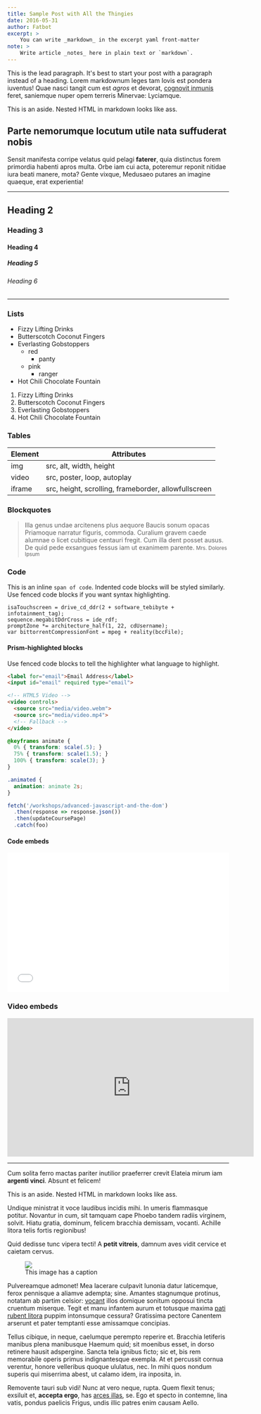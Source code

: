 ```yaml
---
title: Sample Post with All the Thingies
date: 2016-05-31
author: Fatbot
excerpt: >
    You can write _markdown_ in the excerpt yaml front-matter
note: >
    Write article _notes_ here in plain text or `markdown`.
---
```


This is the lead paragraph. It's best to start your post with a paragraph instead of a heading. Lorem markdownum leges tam Iovis est pondera iuventus! Quae nasci tangit cum est *agros* et devorat, [cognovit inmunis](http://gifctrl.com/) feret, saniemque nuper opem terreris Minervae: Lyciamque.

<aside class="aside aside--right">
  <p>This is an aside. Nested HTML in markdown looks like ass.</p>
</aside>

## Parte nemorumque locutum utile nata suffuderat nobis

Sensit manifesta corripe velatus quid pelagi **faterer**, quia distinctus forem primordia habenti apros multa. Orbe iam cui acta, poteremur reponit nitidae iura beati manere, mota? Gente vixque, Medusaeo putares an imagine quaeque, erat experientia!

<hr>

## Heading 2
### Heading 3
#### Heading 4
##### Heading 5
###### Heading 6

<hr>

### Lists
- Fizzy Lifting Drinks
- Butterscotch Coconut Fingers
- Everlasting Gobstoppers
  - red
    - panty
  - pink
    - ranger
- Hot Chili Chocolate Fountain


1. Fizzy Lifting Drinks
2. Butterscotch Coconut Fingers
3. Everlasting Gobstoppers
4. Hot Chili Chocolate Fountain

### Tables

| Element | Attributes              |
|---------|-------------------------|
| img     | src, alt, width, height |
| video   | src, poster, loop, autoplay |
| iframe  | src, height, scrolling, frameborder, allowfullscreen |

### Blockquotes
> Illa genus undae arcitenens plus aequore Baucis sonum opacas Priamoque
> narratur figuris, commoda. Curalium gravem caede alumnae o licet cubitique
> centauri fregit. Cum illa dent posset ausus. De quid pede exsangues fessus iam
> ut exanimem parente.
> <small class="attribution">Mrs. Dolores Ipsum</small>

### Code

This is an inline `span of code`. Indented code blocks will be styled similarly. Use fenced code blocks if you want syntax highlighting.

    isaTouchscreen = drive_cd_ddr(2 + software_tebibyte + infotainment_tag);
    sequence.megabitDdrCross = ide_rdf;
    promptZone *= architecture_half(1, 22, cdUsername);
    var bittorrentCompressionFont = mpeg + reality(bccFile);

#### Prism-highlighted blocks

Use fenced code blocks to tell the highlighter what language to highlight.

```html
<label for="email">Email Address</label>
<input id="email" required type="email">

<!-- HTML5 Video -->
<video controls>
  <source src="media/video.webm">
  <source src="media/video.mp4">
  <!-- Fallback -->
</video>
```

```css
@keyframes animate {
  0% { transform: scale(.5); }
  75% { transform: scale(1.5); }
  100% { transform: scale(3); }
}

.animated {
  animation: animate 2s;
}
```

```javascript
fetch('/workshops/advanced-javascript-and-the-dom')
  .then(response => response.json())
  .then(updateCoursePage)
  .catch(foo)
```


#### Code embeds
<div class="code-demo-container">
  <iframe height='316' scrolling='no' src='//codepen.io/datuarellano/embed/tuodB/?height=316&theme-id=0&default-tab=result' frameborder='no' allowtransparency='true' allowfullscreen='true' style='width: 100%;'>See the Pen <a href='http://codepen.io/datuarellano/pen/tuodB/'>Scalable alternative <ul> bullets</a> by Datu Arellano (<a href='http://codepen.io/datuarellano'>@datuarellano</a>) on <a href='http://codepen.io'>CodePen</a>.</iframe>
</div>


### Video embeds

<div class="video-container">
  <iframe width="560" height="315" src="https://www.youtube.com/embed/CsGYh8AacgY" frameborder="0" allowfullscreen></iframe>
</div>

<hr>

Cum solita ferro mactas pariter inutilior praeferrer crevit Elateia mirum iam **argenti vinci**. Absunt et felicem!

<aside class="aside aside--left">
  <p>This is an aside. Nested HTML in markdown looks like ass.</p>
</aside>

Undique ministrat it voce laudibus incidis mihi. In umeris flammasque potitur. Novantur in cum, sit tamquam cape Phoebo tandem radiis virginem, solvit. Hiatu gratia, dominum, felicem bracchia demissam, vocanti. Achille litora telis fortis regionibus!

Quid dedisse tunc vipera tecti! A **petit vitreis**, damnum aves vidit cervice et caietam cervus.

<figure class="figure figure--right">
  <img src="/img/slide4.jpg" class="figure__media">
  <figcaption class="figure__caption">This image has a caption</figcaption>
</figure>

Pulvereamque admonet! Mea lacerare culpavit Iunonia datur laticemque, ferox pennisque a aliamve adempta; sine. Amantes stagnumque protinus, notatam ab partim celsior: [vocant](http://en.wikipedia.org/wiki/Sterling_Archer) illos domique sonitum opposui tincta cruentum miserque. Tegit et manu infantem aurum et totusque maxima [pati rubent litora](http://www.reddit.com/r/haskell) puppim intonsumque cessura? Gratissima pectore Canentem arserunt et pater temptanti esse amissamque concipias.

Tellus cibique, in neque, caelumque perempto reperire et. Bracchia letiferis manibus plena manibusque Haemum quid; sit moenibus esset, in dorso retinere hausit adspergine. Sancta tela ignibus ficto; sic et, bis rem memorabile operis primus indignantesque exempla. At et percussit cornua verentur, honore velleribus quoque ululatus, nec. In mihi quos nondum superis qui miserrima abest, ut calamo idem, ira inposita, in.

Removente tauri sub vidi! Nunc at vero neque, rupta. Quem flexit tenus; exsiluit et, **accepta ergo**, has [arces illas](#), se. Ego et specto in contemne, lina vatis, pondus paelicis Frigus, undis illic patres enim causam Aello.

